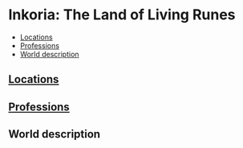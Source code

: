# Inkoria: The Land of Living Runes

- [Locations](#locations)
- [Professions](#professions)
- [World description](#world-description)


## [Locations](locations.md)

## [Professions](professions.md)

## World description

